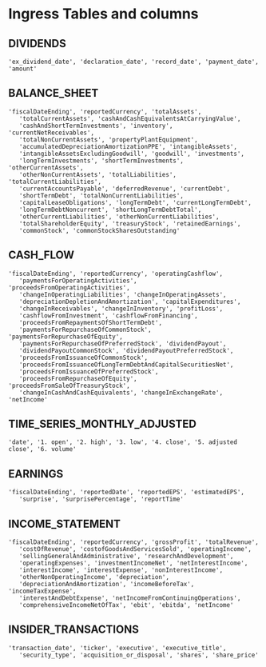 # Ingress Tables and columns

## DIVIDENDS	
    'ex_dividend_date', 'declaration_date', 'record_date', 'payment_date', 'amount'


## BALANCE_SHEET	
    'fiscalDateEnding', 'reportedCurrency', 'totalAssets',
       'totalCurrentAssets', 'cashAndCashEquivalentsAtCarryingValue',
       'cashAndShortTermInvestments', 'inventory', 'currentNetReceivables',
       'totalNonCurrentAssets', 'propertyPlantEquipment',
       'accumulatedDepreciationAmortizationPPE', 'intangibleAssets',
       'intangibleAssetsExcludingGoodwill', 'goodwill', 'investments',
       'longTermInvestments', 'shortTermInvestments', 'otherCurrentAssets',
       'otherNonCurrentAssets', 'totalLiabilities', 'totalCurrentLiabilities',
       'currentAccountsPayable', 'deferredRevenue', 'currentDebt',
       'shortTermDebt', 'totalNonCurrentLiabilities',
       'capitalLeaseObligations', 'longTermDebt', 'currentLongTermDebt',
       'longTermDebtNoncurrent', 'shortLongTermDebtTotal',
       'otherCurrentLiabilities', 'otherNonCurrentLiabilities',
       'totalShareholderEquity', 'treasuryStock', 'retainedEarnings',
       'commonStock', 'commonStockSharesOutstanding'

## CASH_FLOW	
    'fiscalDateEnding', 'reportedCurrency', 'operatingCashflow',
       'paymentsForOperatingActivities', 'proceedsFromOperatingActivities',
       'changeInOperatingLiabilities', 'changeInOperatingAssets',
       'depreciationDepletionAndAmortization', 'capitalExpenditures',
       'changeInReceivables', 'changeInInventory', 'profitLoss',
       'cashflowFromInvestment', 'cashflowFromFinancing',
       'proceedsFromRepaymentsOfShortTermDebt',
       'paymentsForRepurchaseOfCommonStock', 'paymentsForRepurchaseOfEquity',
       'paymentsForRepurchaseOfPreferredStock', 'dividendPayout',
       'dividendPayoutCommonStock', 'dividendPayoutPreferredStock',
       'proceedsFromIssuanceOfCommonStock',
       'proceedsFromIssuanceOfLongTermDebtAndCapitalSecuritiesNet',
       'proceedsFromIssuanceOfPreferredStock',
       'proceedsFromRepurchaseOfEquity', 'proceedsFromSaleOfTreasuryStock',
       'changeInCashAndCashEquivalents', 'changeInExchangeRate', 'netIncome'

## TIME_SERIES_MONTHLY_ADJUSTED	
    'date', '1. open', '2. high', '3. low', '4. close', '5. adjusted close', '6. volume'

## EARNINGS	
    'fiscalDateEnding', 'reportedDate', 'reportedEPS', 'estimatedEPS',
       'surprise', 'surprisePercentage', 'reportTime'

## INCOME_STATEMENT	
    'fiscalDateEnding', 'reportedCurrency', 'grossProfit', 'totalRevenue',
       'costOfRevenue', 'costofGoodsAndServicesSold', 'operatingIncome',
       'sellingGeneralAndAdministrative', 'researchAndDevelopment',
       'operatingExpenses', 'investmentIncomeNet', 'netInterestIncome',
       'interestIncome', 'interestExpense', 'nonInterestIncome',
       'otherNonOperatingIncome', 'depreciation',
       'depreciationAndAmortization', 'incomeBeforeTax', 'incomeTaxExpense',
       'interestAndDebtExpense', 'netIncomeFromContinuingOperations',
       'comprehensiveIncomeNetOfTax', 'ebit', 'ebitda', 'netIncome'

## INSIDER_TRANSACTIONS	
    'transaction_date', 'ticker', 'executive', 'executive_title',
       'security_type', 'acquisition_or_disposal', 'shares', 'share_price'
	
